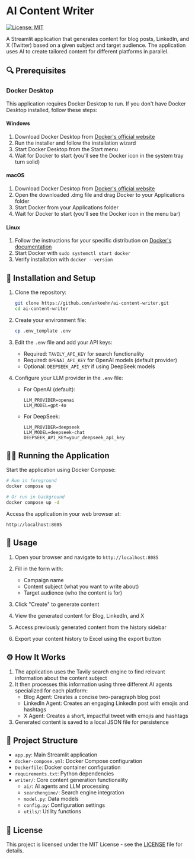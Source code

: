 # AI Content Writer

[![License: MIT](https://img.shields.io/badge/License-MIT-yellow.svg)](https://opensource.org/licenses/MIT)

A Streamlit application that generates content for blog posts, LinkedIn, and X (Twitter) based on a given subject and target audience. The application uses AI to create tailored content for different platforms in parallel.

## 🔍 Prerequisites

### Docker Desktop

This application requires Docker Desktop to run. If you don't have Docker Desktop installed, follow these steps:

#### Windows
1. Download Docker Desktop from [Docker's official website](https://www.docker.com/products/docker-desktop)
2. Run the installer and follow the installation wizard
3. Start Docker Desktop from the Start menu
4. Wait for Docker to start (you'll see the Docker icon in the system tray turn solid)

#### macOS
1. Download Docker Desktop from [Docker's official website](https://www.docker.com/products/docker-desktop)
2. Open the downloaded .dmg file and drag Docker to your Applications folder
3. Start Docker from your Applications folder
4. Wait for Docker to start (you'll see the Docker icon in the menu bar)

#### Linux
1. Follow the instructions for your specific distribution on [Docker's documentation](https://docs.docker.com/engine/install/)
2. Start Docker with `sudo systemctl start docker`
3. Verify installation with `docker --version`

## 🚀 Installation and Setup

1. Clone the repository:
   ```bash
   git clone https://github.com/ankoehn/ai-content-writer.git
   cd ai-content-writer
   ```

2. Create your environment file:
   ```bash
   cp .env_template .env
   ```

3. Edit the `.env` file and add your API keys:
   - Required: `TAVILY_API_KEY` for search functionality
   - Required: `OPENAI_API_KEY` for OpenAI models (default provider)
   - Optional: `DEEPSEEK_API_KEY` if using DeepSeek models

4. Configure your LLM provider in the `.env` file:
   - For OpenAI (default):
     ```
     LLM_PROVIDER=openai
     LLM_MODEL=gpt-4o
     ```
   - For DeepSeek:
     ```
     LLM_PROVIDER=deepseek
     LLM_MODEL=deepseek-chat
     DEEPSEEK_API_KEY=your_deepseek_api_key
     ```

## 🏃‍♂️ Running the Application

Start the application using Docker Compose:

```bash
# Run in foreground
docker compose up

# Or run in background
docker compose up -d
```

Access the application in your web browser at:
```
http://localhost:8085
```

## 📝 Usage

1. Open your browser and navigate to `http://localhost:8085`

2. Fill in the form with:
   - Campaign name
   - Content subject (what you want to write about)
   - Target audience (who the content is for)

3. Click "Create" to generate content

4. View the generated content for Blog, LinkedIn, and X

5. Access previously generated content from the history sidebar

6. Export your content history to Excel using the export button

## ⚙️ How It Works

1. The application uses the Tavily search engine to find relevant information about the content subject
2. It then processes this information using three different AI agents specialized for each platform:
   - Blog Agent: Creates a concise two-paragraph blog post
   - LinkedIn Agent: Creates an engaging LinkedIn post with emojis and hashtags
   - X Agent: Creates a short, impactful tweet with emojis and hashtags
3. Generated content is saved to a local JSON file for persistence

## 📁 Project Structure

- `app.py`: Main Streamlit application
- `docker-compose.yml`: Docker Compose configuration
- `Dockerfile`: Docker container configuration
- `requirements.txt`: Python dependencies
- `writer/`: Core content generation functionality
  - `ai/`: AI agents and LLM processing
  - `searchengine/`: Search engine integration
  - `model.py`: Data models
  - `config.py`: Configuration settings
  - `utils/`: Utility functions

## 📜 License

This project is licensed under the MIT License - see the [LICENSE](LICENSE) file for details.
